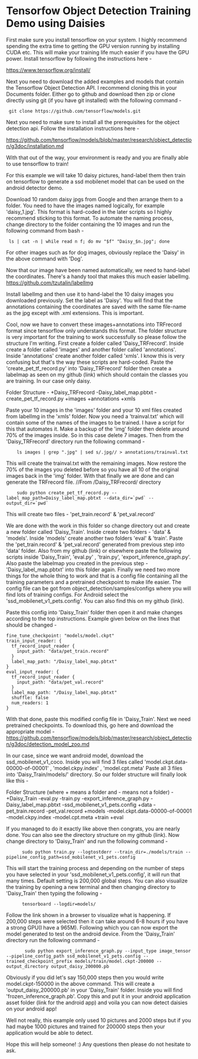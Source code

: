 # Tensorfow Object Detection Training Demo using Daisies

First make sure you install tensorflow on your system. I highly recommend spending the extra time to getting the GPU version running by installing CUDA etc. This will make your training life much easier if you have the GPU power. Install tensorflow by following the instructions here - 

https://www.tensorflow.org/install/

Next you need to download the added examples and models that contain the Tensorflow Object Detection API. I recommend cloning this in your Documents folder. Either go to github and download then zip or clone directly using git (if you have git installed) with the following command - 

     git clone https://github.com/tensorflow/models.git

Next you need to make sure to install all the prerequisites for the object detection api. Follow the installation instructions here - 

https://github.com/tensorflow/models/blob/master/research/object_detection/g3doc/installation.md

With that out of the way, your environment is ready and you are finally able to use tensorflow to train!

For this example we will take 10 daisy pictures, hand-label them then train on tensorflow to generate a ssd mobilenet model that can be used on the android detector demo.

Download 10 random daisy jpgs from Google and then arrange them to a folder. You need to have the images named logically, for example 'daisy_1.jpg'. This format is hard-coded in the later scripts so I highly recommend sticking to this format. To automate the naming process, change directory to the folder containing the 10 images and run the following command from bash - 

     ls | cat -n | while read n f; do mv "$f" "Daisy_$n.jpg"; done 

For other images such as for dog images, obviously replace the 'Daisy' in the above command with 'Dog'.


Now that our image have been named automatically, we need to hand-label the coordinates. There's a handy tool that makes this much easier labelImg. 
https://github.com/tzutalin/labelImg

Install labelImg and then use it to hand-label the 10 daisy images you downloaded previously. Set the label as 'Daisy'. You will find that the annotations containing the coordinates are saved with the same file-name as the jpg except with .xml extensions. This is important.

Cool, now we have to convert these images+annotations into TRFrecord format since tensorflow only understands this format. The folder structure is very important for the training to work successfully so please follow the structure I'm writing. First create a folder called 'Daisy_TRFrecord'. Inside create a folder called 'images' and another folder called 'annotations'. Inside 'annotations' create another folder called 'xmls'. I know this is very confusing but that's the way these scripts are hard-coded. Paste the 'create_pet_tf_record.py' into 'Daisy_TRFrecord' folder then create a labelmap as seen on my github (link) which should contain the classes you are training. In our case only daisy.

Folder Structure - 
+Daisy_TRFrecord
 -Daisy_label_map.pbtxt
 -create_pet_tf_record.py
 +images
 +annotations
  +xmls
 
 

Paste your 10 images in the 'images' folder and your 10 xml files created from labelImg in the 'xmls' folder. Now you need a 'trainval.txt' which will contain some of the names of the images to be trained. I have a script for this that automates it. Make a backup of the 'img' folder then delete around 70% of the images inside. So in this case delete 7 images. Then from the 'Daisy_TRFrecord' directory run the following command - 

        ls images | grep ".jpg" | sed s/.jpg// > annotations/trainval.txt

This will create the trainval.txt with the remaining images. Now restore the 70% of the images you deleted before so you have all 10 of the original images back in the 'img' folder. With that finally we are done and can generate the TRFrecord file.
//From /Daisy_TRFrecord/ directory

        sudo python create_pet_tf_record.py --label_map_path=Daisy_label_map.pbtxt --data_dir=`pwd` --output_dir=`pwd`

This will create two files - 'pet_train.record' & 'pet_val.record'

We are done with the work in this folder so change directory out and create a new folder called 'Daisy_Train'. Inside create two folders - 'data' & 'models'. Inside 'models' create another two folders 'eval' & 'train'. Paste the 'pet_train.record' & 'pet_val.record' generated from previous step into 'data' folder. Also from my github (link) or elsewhere paste the following scripts inside 'Daisy_Train', 'eval.py' , 'train.py', 'export_inference_graph.py'. Also paste the labelmap you created in the previous step - 'Daisy_label_map.pbtxt' into this folder again. Finally we need two more things for the whole thing to work and that is a config file containing all the training parameters and a pretrained checkpoint to make life easier. The config file can be got from object_detection/samples/configs where you will find lots of training configs. For Android select the 'ssd_mobilenet_v1_pets.config'. You can also find this on my github (link).

Paste this config into 'Daisy_Train' folder then open it and make changes according to the top instructions. Example given below on the lines that should be changed - 

	fine_tune_checkpoint: "models/model.ckpt"
	train_input_reader: {
	  tf_record_input_reader {
	    input_path: "data/pet_train.record"
	  }
	  label_map_path: "/Daisy_label_map.pbtxt"
	}
	eval_input_reader: {
	  tf_record_input_reader {
	    input_path: "data/pet_val.record"
	  }
	  label_map_path: "/Daisy_label_map.pbtxt"
	  shuffle: false
	  num_readers: 1
	}

With that done, paste this modified config file in 'Daisy_Train'. Next we need pretrained checkpoints. To download this, go here and download the appropriate model - https://github.com/tensorflow/models/blob/master/research/object_detection/g3doc/detection_model_zoo.md

In our case, since we want android model, download the ssd_mobilenet_v1_coco. Inside you will find 3 files called 'model.ckpt.data-00000-of-00001' , 'model.ckpy.index' , 'model.cpt.meta'
Paste all 3 files into 'Daisy_Train/models/' directory. So our folder structure will finally look like this - 

Folder Structure (where + means a folder and - means not a folder) - 
+Daisy_Train
 -eval.py
 -train.py
 -export_inference_graph.py
 -Daisy_label_map.pbtxt
 -ssd_mobilenet_v1_pets.config
 +data
  -pet_train.record
  -pet_val.record
 +models
  -model.ckpt.data-00000-of-00001
  -model.ckpy.index
  -model.cpt.meta
  +train
  +eval
 

If you managed to do it exactly like above then congrats, you are nearly done. You can also see the directory structure on my github (link). Now change directory to 'Daisy_Train' and run the following command - 


          sudo python train.py --logtostderr --train_dir=./models/train --pipeline_config_path=ssd_mobilenet_v1_pets.config 

This will start the training process and depending on the number of steps you have selected in your 'ssd_mobilenet_v1_pets.config', it will run that many times. Default setting is 200,000 global steps. You can also visualize the training by opening a new terminal and then changing directory to 'Daisy_Train' then typing the following - 

          tensorboard --logdir=models/

Follow the link shown in a browser to visualize what is happening. If 200,000 steps were selected then it can take around 6-8 hours if you have a strong GPU(I have a 965M). Following which you can now export the model generated to test on the android device. From the 'Daisy_Train' directory run the following command - 

           sudo python export_inference_graph.py --input_type image_tensor --pipeline_config_path ssd_mobilenet_v1_pets.config --trained_checkpoint_prefix models/train/model.ckpt-200000 --output_directory output_daisy_200000.pb

Obviously if you did let's say 150,000 steps then you would write model.ckpt-150000 in the above command. This will create a 'output_daisy_200000.pb' in your 'Daisy_Train' folder. Inside you will find 'frozen_inference_graph.pb'. Copy this and put it in your android application asset folder (link for the android app) and voila you can now detect daisies on your android app!

Well not really, this example only used 10 pictures and 2000 steps but if you had maybe 1000 pictures and trained for 200000 steps then your application would be able to detect.

Hope this will help someone! :) Any questions then please do not hesitate to ask.
